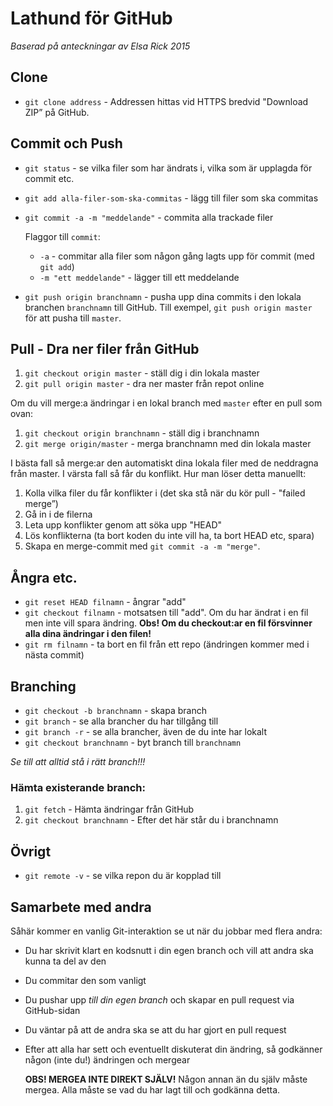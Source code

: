 # Lathund för GitHub
*Baserad på anteckningar av Elsa Rick 2015*

## Clone
* `git clone address` - Addressen hittas vid HTTPS bredvid "Download
ZIP” på GitHub.

## Commit och Push
* `git status` - se vilka filer som har ändrats i, vilka som är
  upplagda för commit etc.
* `git add alla-filer-som-ska-commitas` - lägg till filer som ska
  commitas
* `git commit -a -m "meddelande"` - commita alla trackade filer

  Flaggor till `commit`:
  * `-a` - commitar alla filer som någon gång lagts upp för commit
    (med `git add`)
  * `-m "ett meddelande"` - lägger till ett meddelande

* `git push origin branchnamn` - pusha upp dina commits i den
  lokala branchen `branchnamn` till GitHub. Till exempel, `git
  push origin master` för att pusha till `master`.

## Pull - Dra ner filer från GitHub
1. `git checkout origin master` - ställ dig i din lokala master
2. `git pull origin master` - dra ner master från repot online

Om du vill merge:a ändringar i en lokal branch med `master` efter
en pull som ovan:
1. `git checkout origin branchnamn` - ställ dig i branchnamn
2. `git merge origin/master` - merga branchnamn med din lokala master

I bästa fall så merge:ar den automatiskt dina lokala filer med de
neddragna från master. I värsta fall så får du konflikt. Hur man
löser detta manuellt:
1. Kolla vilka filer du får konflikter i (det ska stå när du kör
   pull - "failed merge”)
2. Gå in i de filerna
3. Leta upp konflikter genom att söka upp "HEAD"
4. Lös konflikterna (ta bort koden du inte vill ha, ta bort HEAD
etc, spara)
5. Skapa en merge-commit med `git commit -a -m "merge"`.

## Ångra etc.
* `git reset HEAD filnamn` - ångrar "add"
* `git checkout filnamn` - motsatsen till "add". Om du har ändrat
  i en fil men inte vill spara ändring. **Obs! Om du checkout:ar en
  fil försvinner alla dina ändringar i den filen!**
* `git rm filnamn` - ta bort en fil från ett repo (ändringen
  kommer med i nästa commit)

## Branching
* `git checkout -b branchnamn` - skapa branch
* `git branch` - se alla brancher du har tillgång till
* `git branch -r` - se alla brancher, även de du inte har lokalt
* `git checkout branchnamn` - byt branch till `branchnamn`

*Se till att alltid stå i rätt branch!!!*

### Hämta existerande branch:
1. `git fetch` - Hämta ändringar från GitHub
2. `git checkout branchnamn` - Efter det här står du i branchnamn

## Övrigt
* `git remote -v` - se vilka repon du är kopplad till

## Samarbete med andra

Såhär kommer en vanlig Git-interaktion se ut när du jobbar med
flera andra:
- Du har skrivit klart en kodsnutt i din egen branch och vill att
  andra ska kunna ta del av den
- Du commitar den som vanligt
- Du pushar upp *till din egen branch* och skapar en pull request
  via GitHub-sidan
- Du väntar på att de andra ska se att du har gjort en pull
  request
- Efter att alla har sett och eventuellt diskuterat din ändring,
  så godkänner någon (inte du!) ändringen och mergear

  **OBS! MERGEA INTE DIREKT SJÄLV!** Någon annan än du själv måste
  mergea. Alla måste se vad du har lagt till och godkänna detta.
